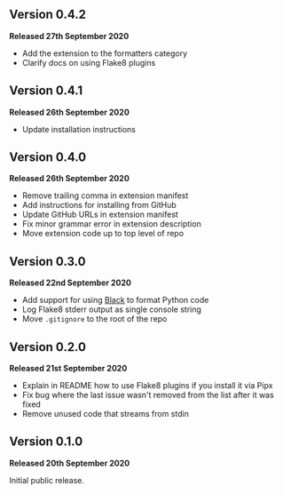 ## Version 0.4.2

**Released 27th September 2020**

- Add the extension to the formatters category
- Clarify docs on using Flake8 plugins

## Version 0.4.1

**Released 26th September 2020**

- Update installation instructions

## Version 0.4.0

**Released 26th September 2020**

- Remove trailing comma in extension manifest
- Add instructions for installing from GitHub
- Update GitHub URLs in extension manifest
- Fix minor grammar error in extension description
- Move extension code up to top level of repo

## Version 0.3.0

**Released 22nd September 2020**

- Add support for using [Black](https://black.readthedocs.io/) to format Python code
- Log Flake8 stderr output as single console string
- Move `.gitignore` to the root of the repo

## Version 0.2.0

**Released 21st September 2020**

- Explain in README how to use Flake8 plugins if you install it via Pipx
- Fix bug where the last issue wasn't removed from the list after it was fixed
- Remove unused code that streams from stdin

## Version 0.1.0

**Released 20th September 2020**

Initial public release.
